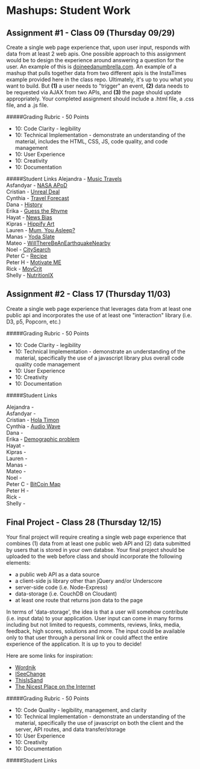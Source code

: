 Mashups: Student Work
===============================

Assignment #1 - Class 09 (Thursday 09/29)
-------------------------
Create a single web page experience that, upon user input, responds with data from at least 2 web apis. One possible approach to this assignment would be to design the experience around answering a question for the user. An example of this is [doineedanumbrella.com](http://doineedanumbrella.com/). An example of a mashup that pulls together data from two different apis is the InstaTimes example provided here in the class repo. Ultimately, it's up to you what you want to build. But **(1)** a user needs to "trigger" an event, **(2)** data needs to be requested via AJAX from two APIs, and **(3)** the page should update appropriately. Your completed assignment should include a .html file, a .css file, and a .js file. 

#####Grading Rubric - 50 Points
* 10: Code Clarity - legibility
* 10: Technical Implementation - demonstrate an understanding of the material, includes the HTML, CSS, JS, code quality, and code management
* 10: User Experience
* 10: Creativity
* 10: Documentation

#####Student Links
Alejandra - [Music Travels](http://atr313.nyuad.im/music/)  
Asfandyar - [NASA APoD](http://as7584.nyuad.im/Project%201/index.html)  
Cristian - [Unreal Deal](http://cmm959.nyuad.im/project1/index.html)  
Cynthia - [Travel Forecast](http://xt405.nyuad.im/Mashups/Travel_Forecast/travelForecast.html)  
Dana - [History](http://daa389.nyuad.im/Project1/Facts&News.html)  
Erika - [Guess the Rhyme](http://elo239.nyuad.im/guess_the_rhyme.html)  
Hayat - [News Bias](http://hah308.nyuad.im/NewsBias/)  
Kipras - [Hippify Art](http://kk2788.nyuad.im/Project_1/index.html)  
Lauren - [Mum, You Asleep?](http://jwy272.nyuad.im/plugging%20API/home.html)  
Manas - [Yoda Slate](http://mp4083.nyuad.im/Project1/Yoda.html)  
Mateo - [WillThereBeAnEarthquakeNearby](http://mjm973.nyuad.im/mashups/earthquakes/)  
Noel - [CitySearch](http://nk1469.nyuad.im/Project%201%20Final/index.html)  
Peter C - [Recipe](http://wc1126.nyuad.im/hw/Recipe%20Site/)  
Peter H - [Motivate ME](http://ph1088.nyuad.im/motivational_quotes/index.html)  
Rick - [MovCrit](http://yjk394.nyuad.im/MashUps/Project%20%231%20-%20MovCrit/)  
Shelly - [NutritionIX](http://sz1152.nyuad.im/Project1/)  

Assignment #2 - Class 17 (Thursday 11/03)
-------------------------
Create a single web page experience that leverages data from at least one public api and incorporates the use of at least one "interaction" library (i.e. D3, p5, Popcorn, etc.)

#####Grading Rubric - 50 Points
* 10: Code Clarity - legibility
* 10: Technical Implementation - demonstrate an understanding of the material, specifically the use of a javascript library plus overall code quality code management
* 10: User Experience
* 10: Creativity
* 10: Documentation

#####Student Links

Alejandra - []()  
Asfandyar - []()  
Cristian - [Hola Timon](http://cmm959.nyuad.im/project2/)  
Cynthia - [Audio Wave](http://xt405.nyuad.im/Mashups/Audio_Wave/)  
Dana - []()  
Erika - [Demographic problem](http://elo239.nyuad.im/Project_2/)  
Hayat - []()  
Kipras - []()  
Lauren - []()  
Manas - []()  
Mateo - []()  
Noel - []()  
Peter C - [BitCoin Map](http://wc1126.nyuad.im/hw/BitCoin%20Map/index.html)  
Peter H - []()  
Rick - []()  
Shelly - []()  

Final Project - Class 28 (Thursday 12/15)
-------------------------
Your final project will require creating a single web page experience that combines (1) data from at least one public web API and (2) data submitted by users that is stored in your own databse. Your final project should be uploaded to the web before class and should incorporate the following elements:  
* a public web API as a data source
* a client-side js library other than jQuery and/or Underscore
* server-side code (i.e. Node-Express)
* data-storage (i.e. CouchDB on Cloudant)
* at least one route that returns json data to the page  

In terms of 'data-storage', the idea is that a user will somehow contribute (i.e. input data) to your application. User input can come in many forms including but not limited to requests, comments, reviews, links, media, feedback, high scores, solutions and more. The input could be available only to that user through a personal link or could affect the entire experience of the application. It is up to you to decide! 

Here are some links for inspiration:  
* [Wordnik](https://www.wordnik.com/)
* [ISeeChange](https://www.iseechange.org/)
* [ThisIsSand](http://thisissand.com/)
* [The Nicest Place on the Internet](http://thenicestplaceontheinter.net/)  

#####Grading Rubric - 50 Points
* 10: Code Quality - legibility, management, and clarity
* 10: Technical Implementation - demonstrate an understanding of the material, specifically the use of javascript on both the client and the server, API routes, and data transfer/storage 
* 10: User Experience
* 10: Creativity 
* 10: Documentation

#####Student Links




